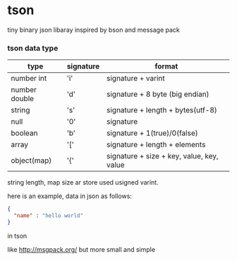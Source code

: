 # tson
tiny binary json libaray inspired by bson and message pack


### tson data type
| type |  signature | format |
| -------- | -------- | -------- |
| number int     | 'i'    | signature + varint    |
| number double    | 'd'   | signature + 8 byte (big endian)|
| string   | 's'   | signature + length + bytes(utf-8)|
| null    | '0'   |  signature |
| boolean    | 'b'   | signature + 1(true)/0(false)|
| array    | '['   | signature + length + elements|
| object(map)    | '{'   | signature + size + key, value, key, value|


string length, map size ar store used usigned varint.

here is an example, data in json as follows:

```json
{
  "name" : "hello world"
}
```

in tson



like http://msgpack.org/  but more small and simple
